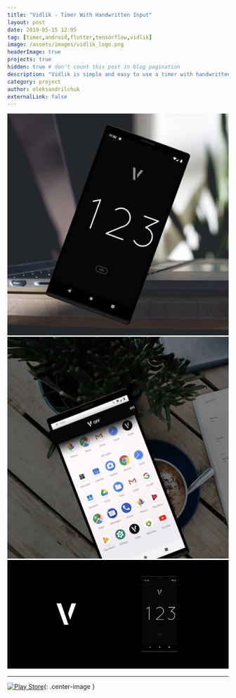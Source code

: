 ```yaml
---
title: "Vidlik - Timer With Handwritten Input"
layout: post
date: 2019-05-15 12:05
tag: [timer,android,flutter,tensorflow,vidlik]
image: /assets/images/vidlik_logo.png
headerImage: true
projects: true
hidden: true # don't count this post in blog pagination
description: "Vidlik is simple and easy to use a timer with handwritten input."
category: project
author: oleksandrilchuk
externalLink: false
---
```


![Screenshot](/assets/images/vidlik_screen1.jpg)
![Screenshot](/assets/images/vidlik_screen2.jpg)
![Screenshot](/assets/images/vidlik_screen3.jpg)

---

[![Play Store](https://play.google.com/intl/en/badges/images/generic/en_badge_web_generic.png)](https://play.google.com/store/apps/details?id=dev.ilchuk.vidlik&pcampaignid=MKT-Other-global-all-co-prtnr-py-PartBadge-Mar2515-1){: .center-image }
